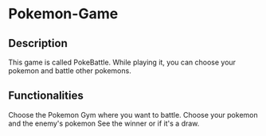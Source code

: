# Pokemon-Game

## Description

This game is called PokeBattle. While playing it, you can choose your pokemon and battle other pokemons.

## Functionalities

  Choose the Pokemon Gym where you want to battle.
	Choose your pokemon and the enemy's pokemon
	See the winner or if it's a draw. 
